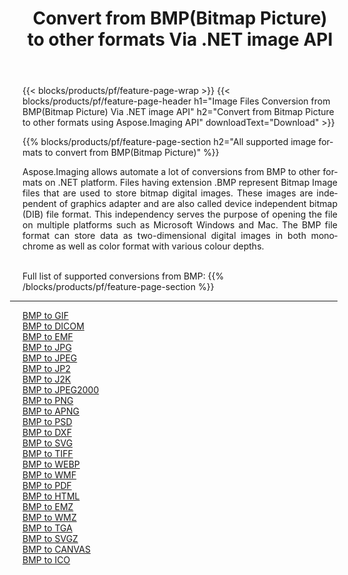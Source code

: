 ﻿---
title: Convert from BMP(Bitmap Picture) to other formats Via .NET image API 
weight: 3920
url: /net/conversion/from/bmp 
lang: en
langdirlevel: 2
locales: zh-hans,ja,it,ru,de,es,fr,nl,id,lt,pl,pt,vi,tr,ko,zh-hant,ar,hi,th,sv,cs,uk,he
description: Using Aspose.Imaging for .NET you can easily convert from BMP(Bitmap Picture) to other formats
---

{{< blocks/products/pf/feature-page-wrap >}}
{{< blocks/products/pf/feature-page-header h1="Image Files Conversion from BMP(Bitmap Picture) Via .NET image API" h2="Convert from Bitmap Picture to other formats using Aspose.Imaging API" downloadText="Download" >}}


{{% blocks/products/pf/feature-page-section  h2="All supported image formats to convert from BMP(Bitmap Picture)" %}}
<p align=justify>Aspose.Imaging allows automate a lot of conversions from BMP to other formats on .NET platform. Files having extension .BMP represent Bitmap Image files that are used to store bitmap digital images. These images are independent of graphics adapter and are also called device independent bitmap (DIB) file format. This independency serves the purpose of opening the file on multiple platforms such as Microsoft Windows and Mac. The BMP file format can store data as two-dimensional digital images  in both monochrome as well as color format with various colour depths.</p>
<br/>
Full list of supported conversions from BMP:
{{% /blocks/products/pf/feature-page-section %}}
<div class="container-fluid productfamilypage bg-gray">
    <div class="convertypes bg-gray agp-content section">
        <div class="container">
		<hr style="margin-left:-20px;"/>
		<div class="row other-converters">
		    <div class='col-md-2 other-converter remove-lp remove-rp'><a href="/imaging/net/conversion/bmp-to-gif" >BMP to GIF</a></div><div class='col-md-2 other-converter remove-lp remove-rp'><a href="/imaging/net/conversion/bmp-to-dicom" >BMP to DICOM</a></div><div class='col-md-2 other-converter remove-lp remove-rp'><a href="/imaging/net/conversion/bmp-to-emf" >BMP to EMF</a></div><div class='col-md-2 other-converter remove-lp remove-rp'><a href="/imaging/net/conversion/bmp-to-jpg" >BMP to JPG</a></div><div class='col-md-2 other-converter remove-lp remove-rp'><a href="/imaging/net/conversion/bmp-to-jpeg" >BMP to JPEG</a></div><div class='col-md-2 other-converter remove-lp remove-rp'><a href="/imaging/net/conversion/bmp-to-jp2" >BMP to JP2</a></div><div class='col-md-2 other-converter remove-lp remove-rp'><a href="/imaging/net/conversion/bmp-to-j2k" >BMP to J2K</a></div><div class='col-md-2 other-converter remove-lp remove-rp'><a href="/imaging/net/conversion/bmp-to-jpeg2000" >BMP to JPEG2000</a></div><div class='col-md-2 other-converter remove-lp remove-rp'><a href="/imaging/net/conversion/bmp-to-png" >BMP to PNG</a></div><div class='col-md-2 other-converter remove-lp remove-rp'><a href="/imaging/net/conversion/bmp-to-apng" >BMP to APNG</a></div><div class='col-md-2 other-converter remove-lp remove-rp'><a href="/imaging/net/conversion/bmp-to-psd" >BMP to PSD</a></div><div class='col-md-2 other-converter remove-lp remove-rp'><a href="/imaging/net/conversion/bmp-to-dxf" >BMP to DXF</a></div><div class='col-md-2 other-converter remove-lp remove-rp'><a href="/imaging/net/conversion/bmp-to-svg" >BMP to SVG</a></div><div class='col-md-2 other-converter remove-lp remove-rp'><a href="/imaging/net/conversion/bmp-to-tiff" >BMP to TIFF</a></div><div class='col-md-2 other-converter remove-lp remove-rp'><a href="/imaging/net/conversion/bmp-to-webp" >BMP to WEBP</a></div><div class='col-md-2 other-converter remove-lp remove-rp'><a href="/imaging/net/conversion/bmp-to-wmf" >BMP to WMF</a></div><div class='col-md-2 other-converter remove-lp remove-rp'><a href="/imaging/net/conversion/bmp-to-pdf" >BMP to PDF</a></div><div class='col-md-2 other-converter remove-lp remove-rp'><a href="/imaging/net/conversion/bmp-to-html" >BMP to HTML</a></div><div class='col-md-2 other-converter remove-lp remove-rp'><a href="/imaging/net/conversion/bmp-to-emz" >BMP to EMZ</a></div><div class='col-md-2 other-converter remove-lp remove-rp'><a href="/imaging/net/conversion/bmp-to-wmz" >BMP to WMZ</a></div><div class='col-md-2 other-converter remove-lp remove-rp'><a href="/imaging/net/conversion/bmp-to-tga" >BMP to TGA</a></div><div class='col-md-2 other-converter remove-lp remove-rp'><a href="/imaging/net/conversion/bmp-to-svgz" >BMP to SVGZ</a></div><div class='col-md-2 other-converter remove-lp remove-rp'><a href="/imaging/net/conversion/bmp-to-canvas" >BMP to CANVAS</a></div><div class='col-md-2 other-converter remove-lp remove-rp'><a href="/imaging/net/conversion/bmp-to-ico" >BMP to ICO</a></div>
                </div>
        </div>
    </div>
</div>
<br/>

